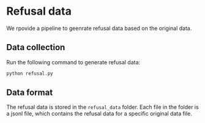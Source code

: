 # Refusal data

We rpovide a pipeline to geenrate refusal data based on the original data.

## Data collection

Run the following command to generate refusal data:
``` bash
python refusal.py
```

## Data format

The refusal data is stored in the `refusal_data` folder. Each file in the folder is a jsonl file, which contains the refusal data for a specific original data file.
